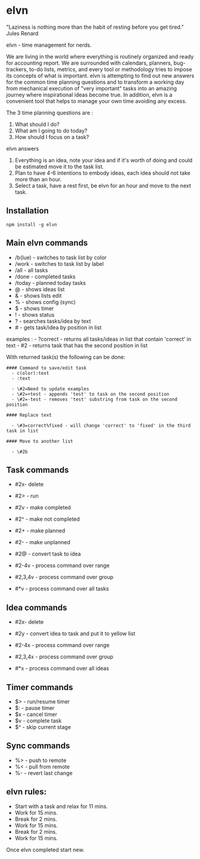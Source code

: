 elvn
====

"Laziness is nothing more than the habit of resting before you get tired." Jules Renard

elvn - time management for nerds.

We are living in the world where everything is routinely organized and ready for accounting report. We are surrounded with calendars, planners, bug-trackers, to-do lists, metrics, and every tool or methodology tries to impose its concepts of what is important. elvn is attempting to find out new answers for the common time planning questions and to transform a working day from mechanical execution of "very important" tasks into an amazing journey where inspirational ideas become true. In addition, elvn is a convenient tool that helps to manage your own time avoiding any excess.

The 3 time planning questions are :
  
  1. What should I do?
  2. What am I going to do today?
  3. How should I focus on a task?

elvn answers
  
  1. Everything is an idea, note your idea and if it's worth of doing and could be estimated move it to the task list.
  2. Plan to have 4-6 intentions to embody ideas, each idea should not take more than an hour.
  3. Select a task, have a rest first, be elvn for an hour and move to the next task.


## Installation

  `npm install -g elvn`


## Main elvn commands

  - /b(lue) - switches to task list by color
  - /work - switches to task list by label
  - /all - all tasks
  - /done - completed tasks
  - /today - planned today tasks
  - @ - shows ideas list
  - & - shows lists edit
  - % - shows config (sync)
  - $ - shows timer
  - ! - shows status
  - ? - searches tasks/idea by text
  - \# - gets task/idea by position in list

  examples : 
    - ?correct - returns all tasks/ideas in list that contain 'correct' in text
    - \#2 - returns task that has the second position in list

  With returned task(s) the following can be done: 
    
    #### Command to save/edit task
      - c(olor):text
      - :text

      - \#2=Need to update examples
      - \#2=+test - appends 'test' to task on the second position
      - \#2=-test - removes 'test' substring from task on the second position

    #### Replace text
      
      - \#3=correct%fixed - will change 'correct' to 'fixed' in the third task in list

    #### Move to another list
      
      - \#2b
    
## Task commands
      
  - \#2x- delete
  - \#2> - run
  - \#2v - make completed
  - \#2^ - make not completed
  - \#2+ - make planned
  - \#2- - make unplanned
  - \#2@ - convert task to idea
     
  - \#2-4v - process command over range
  - \#2,3,4v - process command over group
  - \#*v - process command over all tasks
    
## Idea commands

  - \#2x- delete
  - \#2y - convert idea to task and put it to yellow list
       
  - \#2-4x - process command over range
  - \#2,3,4x - process command over group
  - \#*x - process command over all ideas

## Timer commands
      
  - $> - run/resume timer
  - $: - pause timer
  - $x - cancel timer
  - $v - complete task
  - $^ - skip current stage

## Sync commands
      
  - %> - push to remote
  - %< - pull from remote
  - %- - revert last change

## elvn rules:

  - Start with a task and relax for 11 mins.
  - Work for 15 mins.
  - Break for 2 mins.
  - Work for 15 mins.
  - Break for 2 mins.
  - Work for 15 mins.

  Once elvn completed start new.
